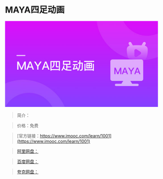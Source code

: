 # MAYA四足动画

![img](../../assets/5fe443040001c52305400304.jpg)

> 简介：

> 价格：免费

> [官方链接：https://www.imooc.com/learn/1001](https://www.imooc.com/learn/1001)

> [阿里网盘：]()

> [百度网盘：]()

> [夸克网盘：]()
